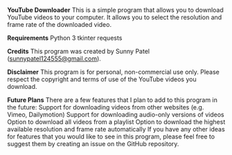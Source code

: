**YouTube Downloader**
This is a simple program that allows you to download YouTube videos to your computer. It allows you to select the resolution and frame rate of the downloaded video.

**Requirements**
Python 3
tkinter
requests

**Credits**
This program was created by Sunny Patel (sunnypatel124555@gmail.com).

**Disclaimer**
This program is for personal, non-commercial use only. Please respect the copyright and terms of use of the YouTube videos you download.

**Future Plans**
There are a few features that I plan to add to this program in the future:
Support for downloading videos from other websites (e.g. Vimeo, Dailymotion)
Support for downloading audio-only versions of videos
Option to download all videos from a playlist
Option to download the highest available resolution and frame rate automatically
If you have any other ideas for features that you would like to see in this program, please feel free to suggest them by creating an issue on the GitHub repository.
